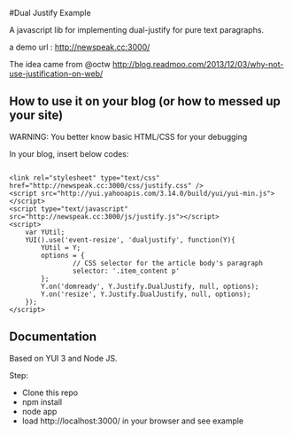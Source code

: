 #Dual Justify Example

A javascript lib for implementing dual-justify for pure text paragraphs.

a demo url : http://newspeak.cc:3000/

The idea came from @octw
http://blog.readmoo.com/2013/12/03/why-not-use-justification-on-web/

## How to use it on your blog (or how to messed up your site)

WARNING: You better know basic HTML/CSS for your debugging

In your blog, insert below codes:

```

<link rel="stylesheet" type="text/css" href="http://newspeak.cc:3000/css/justify.css" />
<script src="http://yui.yahooapis.com/3.14.0/build/yui/yui-min.js"></script>
<script type="text/javascript" src="http://newspeak.cc:3000/js/justify.js"></script>
<script>
    var YUtil;
    YUI().use('event-resize', 'dualjustify', function(Y){
        YUtil = Y;
        options = {
                // CSS selector for the article body's paragraph
                selector: '.item_content p'
        };
        Y.on('domready', Y.Justify.DualJustify, null, options);
        Y.on('resize', Y.Justify.DualJustify, null, options);
    });
</script>
```

## Documentation

Based on YUI 3 and Node JS.

Step:
* Clone this repo
* npm install
* node app
* load http://localhost:3000/ in your browser and see example
